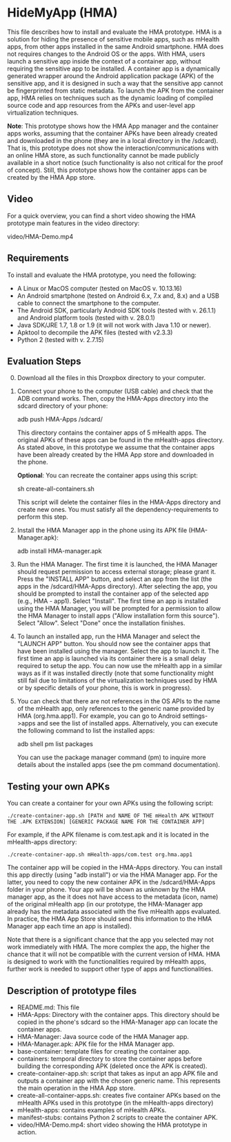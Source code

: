 # HideMyApp (HMA)

This file describes how to install and evaluate the HMA prototype. HMA is a solution for hiding the
presence of sensitive mobile apps, such as mHealth apps, from other apps installed in the same
Android smartphone. HMA does not requires changes to the Android OS or the apps.  With HMA, users
launch a sensitive app inside the context of a container app, without requiring the sensitive app to
be installed. A container app is a dynamically generated wrapper around the Android application
package (APK) of the sensitive app, and it is designed in such a way that the sensitive app cannot
be fingerprinted from static metadata. To launch the APK from the container app, HMA relies on
techniques such as the dynamic loading of compiled source code and app resources from the APKs and
user-level app virtualization techniques.

**Note**: This prototype shows how the HMA App manager and the container apps works, assuming that the
container APKs have been already created and downloaded in the phone (they are in a local directory
in the /sdcard). That is, this prototype does not show the interaction/communications with an online
HMA store, as such functionality cannot be made publicly available in a short notice (such
functionality is also not critical for the proof of concept). Still, this prototype shows how the
container apps can be created by the HMA App store. 

## Video
For a quick overview, you can find a short video showing the HMA prototype main features in the
video directory:

video/HMA-Demo.mp4

## Requirements
To install and evaluate the HMA prototype, you need the following:

- A Linux or MacOS computer (tested on MacOS v. 10.13.16)
- An Android smartphone (tested on Android 6.x, 7.x and, 8.x) and a USB cable to connect the
  smartphone to the computer.
- The Android SDK, particularly Android SDK tools (tested with v. 26.1.1) and Android platform tools
  (tested with v. 28.0.1)
- Java SDK/JRE 1.7, 1.8  or 1.9 (it will not work with Java 1.10 or newer).
- Apktool to decompile the APK files (tested with v2.3.3)
- Python 2 (tested with v. 2.7.15)

## Evaluation Steps

0. Download all the files in this Droxpbox directory to your computer. 

1. Connect your phone to the computer (USB cable) and check that the ADB command works. Then, copy
   the HMA-Apps directory into the sdcard directory of your phone:

    adb push HMA-Apps /sdcard/

    This directory contains the container apps of 5 mHealth apps. The original APKs of these apps
    can be found in the mHealth-apps directory. As stated above, in this prototype we assume that the
    container apps have been already created by the HMA App store and downloaded in the phone. 
    
    **Optional**: You can recreate the container apps using this script:

    sh create-all-containers.sh
    
    This script will delete the container files in the HMA-Apps directory and create new ones. You
    must satisfy all the dependency-requirements to perform this step.   

2. Install the HMA Manager app in the phone using its APK file (HMA-Manager.apk):

    adb install HMA-manager.apk

3. Run the HMA Manager. The first time it is launched, the HMA Manager should request permission to
   access external storage; please grant it.  Press the  "INSTALL APP" button, and select an app
   from the list (the apps in the /sdcard/HMA-Apps directory). After selecting the app, you should
   be prompted to install the container app of the selected app (e.g., HMA - app1). Select
   "Install".  The first time an app is installed using the HMA Manager, you will be prompted for a
   permission to allow the HMA Manager to install apps ("Allow installation form this source").
   Select "Allow". Select "Done" once the installation finishes.

4. To launch an installed app, run the HMA Manager and select the "LAUNCH APP" button. You should
   now see the container apps that have been installed using the manager. Select the app to launch
   it. The first time an app is launched via its container there is a small delay required to setup
   the app. You can now use the mHealth app in a similar ways as if it was installed directly (note
   that some functionality might still fail due to limitations of the virtualization techniques used
   by HMA or by specific details of your phone, this is work in progress).

5. You can check that there are not references in the OS APIs to the name of the mHealth app, only
   references to the generic name provided by HMA (org.hma.app1). For example, you can go to Android
   settings->apps and see the list of installed apps. Alternatively, you can execute the following
   command to list the installed apps:

   adb shell pm list packages

   You can use the package manager command (pm) to inquire more details about the installed apps
   (see the pm command documentation).

## Testing your own APKs

You can create a container for your own APKs using the following script:

    ./create-container-app.sh [PATH and NAME OF THE mHealth APK WITHOUT THE .APK EXTENSION] [GENERIC PACKAGE NAME FOR THE CONTAINER APP]

For example, if the APK filename is com.test.apk and it is located in the mHealth-apps directory:

    ./create-container-app.sh mHealth-apps/com.test org.hma.app1

The container app will be copied in the HMA-Apps directory.  You can install this app directly
(using "adb install")  or via the HMA Manager app. For the latter, you need to copy the new
container APK in the /sdcard/HMA-Apps folder in your phone. Your app will be shown as unknown by the
HMA manager app, as the it does not have access to the metadata (icon, name) of the original mHealth
app (in our prototype, the HMA-Manager app already has the metadata associated with the five
mHealth apps evaluated. In practice, the HMA App Store should send this information to the HMA
Manager app each time an app is installed). 

Note that there is a significant chance that the app you selected may not work immediately with HMA.
The more complex the app, the higher the chance that it will not be compatible with the current
version of HMA. HMA is designed to work with the functionalities required by mHealth apps, further
work is needed to support other type of apps and functionalities.


## Description of prototype files

- README.md: This file
- HMA-Apps: Directory with the container apps. This directory should be copied in the phone's sdcard
  so the HMA-Manager app can locate the container apps.
- HMA-Manager: Java source code of the HMA Manager app.
- HMA-Manager.apk: APK file for the HMA Manager app.
- base-container: template files for creating the container app.
- containers: temporal directory to store the container apps before building the corresponding APK
  (deleted once the APK is created).
- create-container-app.sh: script that takes as input an app APK file and outputs a container app
  with the chosen generic name. This represents the main operation in the HMA App store.  
- create-all-container-apps.sh: creates five container APKs based on the mHealth APKs used in this
  prototype (in the mHealth-apps directory)
- mHealth-apps: contains examples of mHealth APKs.
- manifest-stubs: contains Python 2 scripts to create the container APK.
- video/HMA-Demo.mp4: short video showing the HMA prototype in action. 

